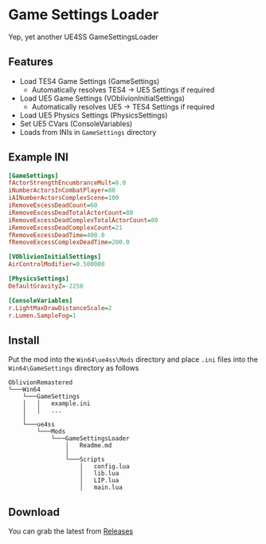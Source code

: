 # Game Settings Loader
Yep, yet another UE4SS GameSettingsLoader

## Features

- Load TES4 Game Settings (GameSettings)
  - Automatically resolves TES4 -> UE5 Settings if required
- Load UE5 Game Settings (VOblivionInitialSettings)
  - Automatically resolves UE5 -> TES4 Settings if required
- Load UE5 Physics Settings (PhysicsSettings)
- Set UE5 CVars (ConsoleVariables)
- Loads from INIs in `GameSettings` directory


## Example INI
```ini
[GameSettings]
fActorStrengthEncumbranceMult=8.0
iNumberActorsInCombatPlayer=80
iAINumberActorsComplexScene=100
iRemoveExcessDeadCount=60
iRemoveExcessDeadTotalActorCount=80
iRemoveExcessDeadComplexTotalActorCount=80
iRemoveExcessDeadComplexCount=21
fRemoveExcessDeadTime=400.0
fRemoveExcessComplexDeadTime=200.0

[VOblivionInitialSettings]
AirControlModifier=0.500000

[PhysicsSettings]
DefaultGravityZ=-2250

[ConsoleVariables]
r.LightMaxDrawDistanceScale=2
r.Lumen.SampleFog=1
```

## Install
Put the mod into the `Win64\ue4ss\Mods` directory and place `.ini` files into the `Win64\GameSettings` directory as follows

```
OblivionRemastered
└───Win64
    └───GameSettings
    │   │   example.ini
    │   │   ...
    │
    └───ue4ss
        └───Mods
            └───GameSettingsLoader
                │   Readme.md
                │
                └───Scripts
                    │   config.lua
                    │   lib.lua
                    │   LIP.lua
                    │   main.lua
```

## Download
You can grab the latest from [Releases](https://github.com/cmd430/ue4ss-mods/releases/)
